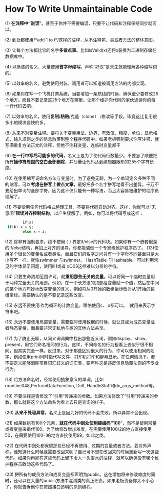 # How To Write Unmaintainable Code

(1) **在注释中“说谎”**。甚⾄于你并不需要编谎，只要不让代码和注释保持同步就可以。

(2) 到处都使⽤/\*add 1 to i*/这样的注释，从不注释包、类或者⽅法的整体意图。

(3) 让每个⽅法都⽐它的名字**多做点事**。⽐如isValid(x)还将x装换为⼆进制存储在数据库中。

(4) 以简洁的名义，⼤量使⽤**⾸字⺟缩写**。声称“好汉”是天⽣就能理解各种缩写词的。

(5) 以效率的名义，避免使⽤封装。调⽤者可以知道被调⽤⽅法的内部实现。

(6) 如果你在写⼀个⻜机订票系统，当要增加⼀条航线的时候，确保⾄少要修改25个地⽅。⽽且不要记录这25个地⽅在哪⾥，让那个维护你代码的家伙通读你的每⼀⾏代码去吧。

(7) 以效率的名义，使⽤**复制/粘贴**/克隆（clone） /修改等⼿段，毕竟这⽐复⽤很多⼩的模块要快的多。

(8) 从来不对变量注释。要将关于变量⽤法、边界、有效值、精度、单位、显示格式、输⼊规则之类的信息散落到整个程序代码中。如果⽼板强制要求你写注释，就写满重复⽅法正⽂的注释，但绝不注释变量，连临时变量都不

(9) **在⼀⾏中写尽可能多的代码**，名义上是为了使代码⾏数最少。不要忘了顺便把所有**操作符周围的空⽩全部删除**，并尽量让代码达到编辑器限制的255个字符⻓度。

(10) 在使⽤缩写词命名⽅法与变量时，为了避免⽆聊，为⼀个单词定义多种不同的缩写，可以**考虑在拼写上做点⽂章**，最好把多个名字拼写地看不出差异。千万不要给出单词的全部字符，因为这不仅只能有⼀种写法，⽽且太容易被维护的程序员理解了。

(11) 不要使⽤任何代码格式整理⼯具，不要将代码⾃动对⻬。这样，你就可以“⽆意间”**错误对⻬控制结构**，以产⽣误解了。例如，你可以将代码写成这样：

```java
 		if(a)
 if(b) x = y;
		else x = z;
```

(12) 除⾮有强制要求，绝不使⽤ { } 界定if/else的代码块。如果你有⼀个嵌套很深的if/else结构，再加上对⻬的误导，你都能骗倒⼀个专家级维护程序员了。
(13)使⽤多个很⻓的变量名或者类名，⽽且它们的名字之间只有⼀个字⺟不同甚⾄只是⼤⼩写不⼀样。就像swimmer 与swimner、 HashTable 与Hashtable。可以利⽤常⻅的字体显示问题，使⽤ilI1或者 oO08这样难以分辨的字符。

(14) 只要⽣命周期范围许可，就**重⽤那些⽆关的变量**。可以将同⼀个临时变量⽤于两种完全⽆关的⽤途。例如，在⼀个⻓⽅法的顶部给变量赋⼀个值，然后在中间的某个地⽅巧妙地改变变量的含义，例如将从0开始的数组坐标改为从1开始的数组坐标。需要确认的是不要记录这些改变。

(15) 永远不要使⽤i作为循环的计数变量，哪怕使⽤c、 s都可以。 i就⽤来表示字符串吧。

(16) 永远不要使⽤局部变量，需要临时使⽤数据的时候，就让其成为成员变量或者静态变量，⽽且要⾮常⽆私地与类的其他⽅法共享。

(17) 为了防⽌⽆聊，从同义词词典中找出那些近义词，例如display、show、 present，⽤它们命名相同的⾏为。这样，不同命名的⾏为粗看上去似乎很不相同，但其实完全⼀样。反过来，对于那些区别很⼤的⾏为，你可以使⽤相同的名字，例如使⽤print同时指代写⽂件、打印机打印和屏幕显示。在任何情况下，都不要定义能够消除项⽬词汇歧义的词汇表，要声称这是违反信息隐藏法则的不专业⾏为。

(18) 给⽅法命名时，经常使⽤抽象意义的单词。⽐如rountineX48,PerformDataFunction, DoIt, HandleStuff和do_args_method等。

(19) 不要注释是否修改了“引⽤”传递来的参数。如果⽅法修改了“引⽤”传递来的参数，那么就将这个⽅法命名为看上去只是查询的样⼦。

(20) **从来不处理异常**，名义上是因为好的代码不会失败，所以异常不会出现。

(21) 如果数组有100个元素，**就在代码中到处使⽤硬编码“100**”，⽽不是使⽤常量或者变量来指代100。为了给修改增加难度，在需要使⽤100/2的地⽅直接使⽤50，在需要使⽤100-1的地⽅直接使⽤99，如此之类。

(22) 在代码中到处都保留那些已经不再使⽤、过期的变量或者⽅法。要对外声称，谁知道什么时候就需要改回来呢？⾃⼰可不想在改回来的时候重新写⼀次这些代码。如果你再能在这些代码上留下令⼈⼀头雾⽔的注释，就可以确保没有哪个维护程序员敢动这些代码了。

(23) 把所有的成员⽅法和成员变量都声明为public。这在增加将来修改难度的同时，还可以在⼤量的public⽅法中混淆类的真正职责。如果⽼板责备你太不⼩⼼了，你就告诉他你在按照接⼝透明的原则编程。 